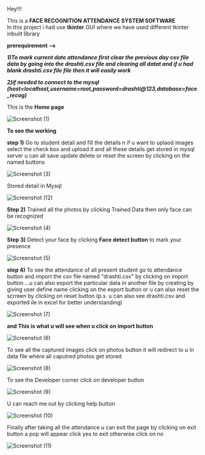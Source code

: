 Hey!!!

This is a **FACE RECOGNITION ATTENDANCE SYSTEM SOFTWARE**  
In this project i had use **tkinter** GUI where we have used different tkinter inbuilt library

**prerequirement -->**

***1)To mark current date attendance first clear the previous day csv file data by going into the drashti.csv file and clearing all datat and  if u had blank drashti.csv file file then it will easily work***

***2)if needed to connect to the mysql (host=localhost,username=root,password=drashti@123,database=face_recog)***





This is the **Home page**

![Screenshot (1)](https://user-images.githubusercontent.com/93121225/169993412-3a9a3d46-eb01-45d3-ba14-c46a1a5cd24d.png)

**To see the working**

**step 1)** Go to student detail and fill the details n if u want to uplaod images select the check box and upload it and all these details get stored in mysql server u can all save update delete or reset the screen by clicking on the named buttons 

![Screenshot (3)](https://user-images.githubusercontent.com/93121225/169994582-2c09b231-eec2-47f5-9730-d68d3c836898.png)

 Stored detail in Mysql 
 
![Screenshot (12)](https://user-images.githubusercontent.com/93121225/170009112-35c8c4db-6c93-4958-afd3-e6e706ba3ae1.png)


**Step 2)** Trained all the photos by clicking Trained Data then only face can be recognized

![Screenshot (4)](https://user-images.githubusercontent.com/93121225/169995199-56462a8f-cf75-4b5d-9448-3dc62cf10e40.png)



**Step 3)** Detect your face by clicking **Face detect button** to mark your presence

![Screenshot (5)](https://user-images.githubusercontent.com/93121225/169995654-16ed0f22-9aa4-4ae8-8543-9a6016593fd3.png)

**step 4)** To see the attendance of all present student go to attendance button and import the csv file named "drashti.csv" by clicking on import button ...u can also export the  particular data in another file by creating by giving user define name clicking on the export button or u can also reset the scrreen by clicking on reset button   (p.s. u can also see drashti.csv and exported ile in excel for better understanding)


![Screenshot (7)](https://user-images.githubusercontent.com/93121225/170005594-5b54c828-04b1-4189-a5f9-e14efb34f682.png)

**and This is what u will see when u click on import button**

![Screenshot (6)](https://user-images.githubusercontent.com/93121225/170005238-a95508d5-bd93-444f-b4af-fdab6e2d169d.png)



To see all the captured images click on photos button  it will redirect to u in data file where all caputred photos get stored

![Screenshot (8)](https://user-images.githubusercontent.com/93121225/170006499-0fb43f48-ee7e-4422-994c-04742b3e864b.png)

To see the Developer corner click on developer button

![Screenshot (9)](https://user-images.githubusercontent.com/93121225/170006739-cf22820b-c18c-4376-bb32-c3b187b9acdd.png)

U can reach me out by clicking help button

![Screenshot (10)](https://user-images.githubusercontent.com/93121225/170006959-da30175f-a0a4-440f-b5df-8353a04dbfb7.png)

Finally after taking all the attendance u can exit the page by clicking on exit button a pop will appear click yes to exit otherwise click on no

![Screenshot (11)](https://user-images.githubusercontent.com/93121225/170007325-74a59d74-3d2f-4a28-8e24-2cb7edfededb.png)





